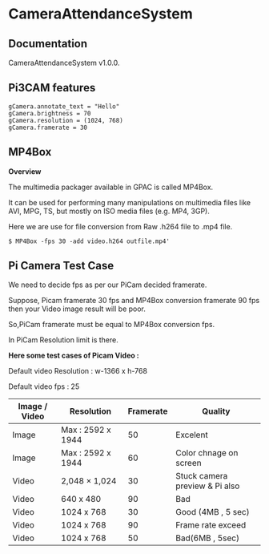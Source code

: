 ﻿CameraAttendanceSystem
======================

Documentation
----

CameraAttendanceSystem v1.0.0.


Pi3CAM features
----

````
gCamera.annotate_text = "Hello"
gCamera.brightness = 70
gCamera.resolution = (1024, 768) 
gCamera.framerate = 30

````

MP4Box
----

**Overview**

The multimedia packager available in GPAC is called MP4Box.

It can be used for performing many manipulations on multimedia files like AVI, MPG, TS, but mostly on ISO media files (e.g. MP4, 3GP). 

Here we are use for file conversion from Raw .h264 file to .mp4 file. 

````
$ MP4Box -fps 30 -add video.h264 outfile.mp4'
````

Pi Camera Test Case
----

We need to decide fps as per our PiCam decided framerate.

Suppose, Picam framerate 30 fps and MP4Box conversion framerate 90 fps then 
your Video image result will be poor.

So,PiCam framerate must be equal to MP4Box conversion fps.

In PiCam Resolution limit is there.

**Here some test cases of Picam Video :**

Default video Resolution : w-1366 x h-768 

Default video fps : 25 

| Image / Video | Resolution |  Framerate |  Quality |
| --- | --- | --- | --- |
| Image  | Max : 2592 x 1944 | 50 | Excelent |
| Image  | Max : 2592 x 1944 | 60 | Color chnage on screen |
| Video   | 2,048 × 1,024 | 30 | Stuck camera preview & Pi also |
| Video   | 640 x 480 | 90 | Bad |
| Video   | 1024 x 768 | 30 | Good (4MB , 5 sec) |
| Video   | 1024 x 768 | 90 | Frame rate exceed |
| Video   | 1024 x 768  | 50 | Bad(6MB , 5sec) |
